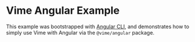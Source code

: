 # Vime Angular Example

This example was bootstrapped with [Angular CLI](https://cli.angular.io), and demonstrates how to 
simply use Vime with Angular via the `@vime/angular` package.
